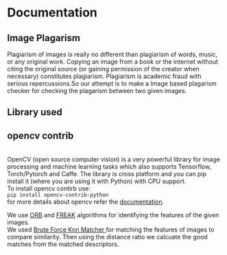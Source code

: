 # Documentation

## Image Plagarism
Plagiarism of images is really no different than plagiarism of words, music, or any original work.  Copying an image from a book or the internet without citing the original source (or gaining permission of the creator when necessary) constitutes plagiarism.  Plagiarism is academic fraud with serious repercussions.So our attempt is to make a Image based plagarism checker for checking the plagarism between two given images.
## Library used
## opencv contrib 
<br/> OpenCV (open source computer vision) is a very powerful library for image processing and machine learning tasks which also supports Tensorflow, 
Torch/Pytorch and Caffe. The library is cross platform and you can pip install it (where you are using it with Python) with CPU support. <br />
To install opencv contirb use: <br/>
  ```pip install opencv-contrib-python```
<br /> for more details about opencv refer the [documentation]("https://pypi.org/project/opencv-contrib-python/").

We use <a href="ttps://docs.opencv.org/3.4/db/d95/classcv_1_1ORB.html"> ORB</a> and <a href="https://docs.opencv.org/3.4/df/db4/classcv_1_1xfeatures2d_1_1FREAK.html">FREAK</a> algorithms for identifying the features of the given images.<br/> 
We used <a href="https://opencv-python-tutroals.readthedocs.io/en/latest/py_tutorials/py_feature2d/py_matcher/py_matcher.html">Brute Force Knn Matcher </a> for matching the features of images to compare similarity.
Then using the distance ratio we calcuate the good matches from the matched descriptors.
